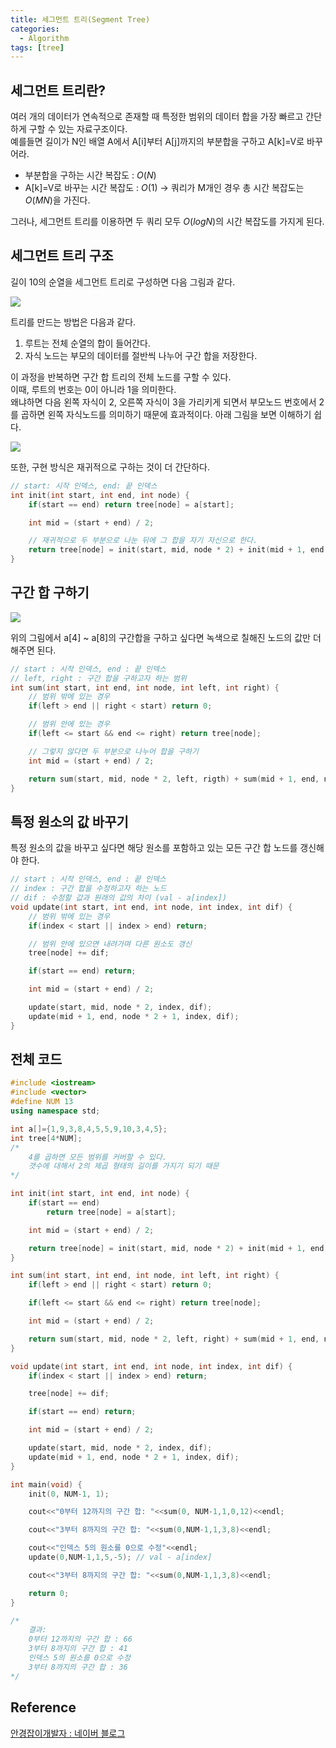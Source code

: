 ```yaml
---
title: 세그먼트 트리(Segment Tree)
categories:
  - Algorithm
tags: [tree]
---
```

## 세그먼트 트리란?

여러 개의 데이터가 연속적으로 존재할 때 특정한 범위의 데이터 합을 가장 빠르고 간단하게 구할 수 있는 자료구조이다.  
예를들면 길이가 N인 배열 A에서 A[i]부터 A[j]까지의 부분합을 구하고 A[k]=V로 바꾸어라.  

- 부분합을 구하는 시간 복잡도 : $O(N)$
- A[k]=V로 바꾸는 시간 복잡도 : $O(1)$
    → 쿼리가 M개인 경우 총 시간 복잡도는 $O(MN)$을 가진다.

그러나, 세그먼트 트리를 이용하면 두 쿼리 모두 $O(logN)$의 시간 복잡도를 가지게 된다.

## 세그먼트 트리 구조

길이 10의 순열을 세그먼트 트리로 구성하면 다음 그림과 같다.

![](https://drive.google.com/uc?export=view&id=1448WjDEJoG1xKhIPtC2CGecYCNVBxjmK)

트리를 만드는 방법은 다음과 같다.

1. 루트는 전체 순열의 합이 들어간다.
2. 자식 노드는 부모의 데이터를 절반씩 나누어 구간 합을 저장한다.

이 과정을 반복하면 구간 합 트리의 전체 노드를 구할 수 있다.  
이때, 루트의 번호는 0이 아니라 1을 의미한다.   
왜냐하면 다음 왼쪽 자식이 2, 오른쪽 자식이 3을 가리키게 되면서 부모노드 번호에서 2를 곱하면 왼쪽 자식노드를 의미하기 때문에 효과적이다. 아래 그림을 보면 이해하기 쉽다.  

![](https://drive.google.com/uc?export=view&id=1gnrDRzUzmHGf42c8oJr1WAqtVcyMb8xY)

또한, 구현 방식은 재귀적으로 구하는 것이 더 간단하다.  

```cpp
// start: 시작 인덱스, end: 끝 인덱스
int init(int start, int end, int node) {
    if(start == end) return tree[node] = a[start];

    int mid = (start + end) / 2;

    // 재귀적으로 두 부분으로 나눈 뒤에 그 합을 자기 자신으로 한다.
    return tree[node] = init(start, mid, node * 2) + init(mid + 1, end, node * 2 + 1);
}
```

## 구간 합 구하기

![](https://drive.google.com/uc?export=view&id=1fBFFRdiPr8o_Q7hu8S8RmjslNCxuVL16)

위의 그림에서 a[4] ~ a[8]의 구간합을 구하고 싶다면 녹색으로 칠해진 노드의 값만 더해주면 된다.

```cpp
// start : 시작 인덱스, end : 끝 인덱스
// left, right : 구간 합을 구하고자 하는 범위
int sum(int start, int end, int node, int left, int right) {
    // 범위 밖에 있는 경우
    if(left > end || right < start) return 0;

    // 범위 안에 있는 경우
    if(left <= start && end <= right) return tree[node];

    // 그렇지 않다면 두 부분으로 나누어 합을 구하기
    int mid = (start + end) / 2;

    return sum(start, mid, node * 2, left, rigth) + sum(mid + 1, end, node * 2 + 1);
}
```

## 특정 원소의 값 바꾸기

특정 원소의 값을 바꾸고 싶다면 해당 원소를 포함하고 있는 모든 구간 합 노드를 갱신해야 한다.

```cpp
// start : 시작 인덱스, end : 끝 인덱스
// index : 구간 합을 수정하고자 하는 노드
// dif : 수정할 값과 원래의 값의 차이 (val - a[index])
void update(int start, int end, int node, int index, int dif) {
    // 범위 밖에 있는 경우
    if(index < start || index > end) return;

    // 범위 안에 있으면 내려가며 다른 원소도 갱신
    tree[node] += dif;

    if(start == end) return;

    int mid = (start + end) / 2;

    update(start, mid, node * 2, index, dif);
    update(mid + 1, end, node * 2 + 1, index, dif);
}
```

## 전체 코드

```cpp
#include <iostream>
#include <vector>
#define NUM 13
using namespace std;

int a[]={1,9,3,8,4,5,5,9,10,3,4,5};
int tree[4*NUM];
/*
    4를 곱하면 모든 범위를 커버할 수 있다.
    갯수에 대해서 2의 제곱 형태의 길이를 가지기 되기 때문
*/

int init(int start, int end, int node) {
    if(start == end)
        return tree[node] = a[start];

    int mid = (start + end) / 2;

    return tree[node] = init(start, mid, node * 2) + init(mid + 1, end, node * 2 + 1);
}

int sum(int start, int end, int node, int left, int right) {
    if(left > end || right < start) return 0;

    if(left <= start && end <= right) return tree[node];

    int mid = (start + end) / 2;

    return sum(start, mid, node * 2, left, right) + sum(mid + 1, end, node * 2 + 1, left, right);
}

void update(int start, int end, int node, int index, int dif) {
    if(index < start || index > end) return;

    tree[node] += dif;

    if(start == end) return;

    int mid = (start + end) / 2;

    update(start, mid, node * 2, index, dif);
    update(mid + 1, end, node * 2 + 1, index, dif);
}

int main(void) {
    init(0, NUM-1, 1);

    cout<<"0부터 12까지의 구간 합: "<<sum(0, NUM-1,1,0,12)<<endl;

    cout<<"3부터 8까지의 구간 합: "<<sum(0,NUM-1,1,3,8)<<endl;

    cout<<"인덱스 5의 원소를 0으로 수정"<<endl;
    update(0,NUM-1,1,5,-5); // val - a[index]

    cout<<"3부터 8까지의 구간 합: "<<sum(0,NUM-1,1,3,8)<<endl;

    return 0;
}

/*
    결과:
    0부터 12까지의 구간 합 : 66
    3부터 8까지의 구간 합 : 41
    인덱스 5의 원소를 0으로 수정
    3부터 8까지의 구간 합 : 36
*/
```

## Reference
[안경잡이개발자 : 네이버 블로그](https://blog.naver.com/ndb796/221282210534)
